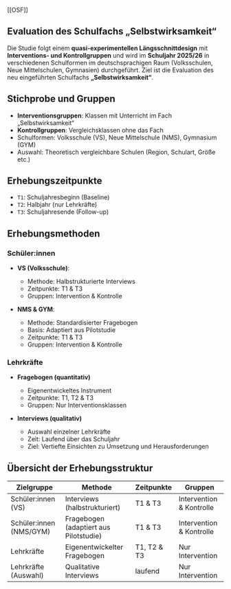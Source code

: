 [[OSF]]

##  Evaluation des Schulfachs „Selbstwirksamkeit“

Die Studie folgt einem **quasi-experimentellen Längsschnittdesign** mit **Interventions- und Kontrollgruppen** und wird im **Schuljahr 2025/26** in verschiedenen Schulformen im deutschsprachigen Raum (Volksschulen, Neue Mittelschulen, Gymnasien) durchgeführt. Ziel ist die Evaluation des neu eingeführten Schulfachs **„Selbstwirksamkeit“**.

## Stichprobe und Gruppen

- **Interventionsgruppen**: Klassen mit Unterricht im Fach „Selbstwirksamkeit“
- **Kontrollgruppen**: Vergleichsklassen ohne das Fach
- Schulformen: Volksschule (VS), Neue Mittelschule (NMS), Gymnasium (GYM)
- Auswahl: Theoretisch vergleichbare Schulen (Region, Schulart, Größe etc.)

## Erhebungszeitpunkte

- `T1`: Schuljahresbeginn (Baseline)
- `T2`: Halbjahr (nur Lehrkräfte)
- `T3`: Schuljahresende (Follow-up)

## Erhebungsmethoden

### Schüler:innen

- **VS (Volksschule)**:  
  - Methode: Halbstrukturierte Interviews  
  - Zeitpunkte: T1 & T3  
  - Gruppen: Intervention & Kontrolle  

- **NMS & GYM**:  
  - Methode: Standardisierter Fragebogen  
  - Basis: Adaptiert aus Pilotstudie  
  - Zeitpunkte: T1 & T3  
  - Gruppen: Intervention & Kontrolle  

### Lehrkräfte

- **Fragebogen (quantitativ)**  
  - Eigenentwickeltes Instrument  
  - Zeitpunkte: T1, T2 & T3  
  - Gruppen: Nur Interventionsklassen  

- **Interviews (qualitativ)**  
  - Auswahl einzelner Lehrkräfte  
  - Zeit: Laufend über das Schuljahr  
  - Ziel: Vertiefte Einsichten zu Umsetzung und Herausforderungen  

## Übersicht der Erhebungsstruktur

| Zielgruppe           | Methode                                | Zeitpunkte     | Gruppen                     |
|----------------------|----------------------------------------|----------------|-----------------------------|
| Schüler:innen (VS)   | Interviews (halbstrukturiert)          | T1 & T3        | Intervention & Kontrolle    |
| Schüler:innen (NMS/GYM) | Fragebogen (adaptiert aus Pilotstudie) | T1 & T3        | Intervention & Kontrolle    |
| Lehrkräfte           | Eigenentwickelter Fragebogen           | T1, T2 & T3    | Nur Intervention            |
| Lehrkräfte (Auswahl) | Qualitative Interviews                 | laufend        | Nur Intervention            |



